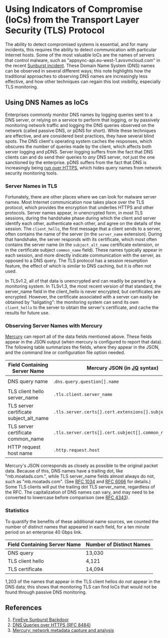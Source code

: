 # Using Indicators of Compromise (IoCs) from the Transport Layer Security (TLS) Protocol



The ability to detect compromised systems is essential, and for many incidents, this requires the ability to detect communication with particular Internet hosts.   Some of the most valuable IoCs are the names of servers that control malware, such as "appsync-api.eu-west-1.avsvmcloud.com" in the recent [Sunburst incident](#fireeye).   These Domain Name System (DNS) names can be observed in several different ways; this note highlights how the traditional approaches to observing DNS names are increasingly less effective, and how other techniques can regain this lost visibility, especially TLS monitoring.



## Using DNS Names as IoCs

Enterprises commonly monitor DNS names by logging queries sent to a DNS server, or relying on a service to perform that logging, or by passively monitoring network traffic and logging the DNS queries observed on the network (called passive DNS, or pDNS for short).    While these techniques are effective, and are considered best practices, they have several blind spots.   The DNS client's operating system caches the responses,  which obscures the number of queries made by the client, which affects both server logging and pDNS.   Server logging suffers from the fact that DNS clients can and do send their queries to *any* DNS server, not just the one sanctioned by the enterprise.   pDNS suffers from the fact that DNS is increasingly being [run over HTTPS](#doh), which hides query names from network security monitoring tools.

### Server Names in TLS

Fortunately, there are other places where we can look for malware server names.  Most Internet communication now takes place over the TLS protocol, which provides the encryption that underlies HTTPS and other protocols.   Server names appear, in unencrypted form, in most TLS sessions, during the handshake phase during which the client and server identify each other, authenticate each other, and agree on the details of the session.   The `client_hello`, the first message that a client sends to a server, often contains the name of the server (in the `server_name` extension).  During that handshake, the server responds with its certificate, which most often contains the server name (in the `subject_alt_name` certificate extension, or in the certificate subject `common_name` field).   These names typically appear in each session, and more directly indicate communication with the server, as opposed to a DNS query.  The TLS protocol has a session resumption feature, the effect of which is similar to DNS caching, but it is often not used.  

In TLSv1.2, all of that data is unencrypted and can readily be parsed by a monitoring system.  In TLSv1.3, the most recent version of that standard, the server_name field in the client_hello is never encrypted, but certificates are encrypted.  However, the certificate associated with a server can easily be obtained by "tailgating": the monitoring system can send its own `client_hello` to the server to obtain the server's certificate, and cache the results for future use.

### Observing Server Names with Mercury

[Mercury](#mercury) can report all of the data fields mentioned above.  These fields appear in the JSON output (when mercury is configured to report that data).   The following table summarizes the fields, where they appear in the JSON, and the command line or configuration file option needed.

| Field Containing Server Name            | Mercury JSON (in [JQ](https://stedolan.github.io/jq/) syntax) | Mercury Option |
| --------------------------------------- | ------------------------------------------------------------ | -------------- |
| DNS query name                          | .`dns.query.question[].name`                                 | `--dns-json`   |
| TLS client hello server_name            | `.tls.client.server_name`                                    | `--metadata`   |
| TLS server certificate subject_alt_name | `.tls.server.certs[].cert.extensions[].subject_alt_name`     | `--certs-json` |
| TLS server certificate common_name      | `.tls.server.certs[].cert.subject[].common_name`             | `--certs-json` |
| HTTP request host name                  | `.http.request.host`                                         | `--metadata`   |

Mercury's JSON corresponds as closely as possible to the original packet data.  Because of this, DNS names have a trailing dot, like "mb.moatads.com.", while TLS server_name fields almost always do not, such as "mb.moatads.com".   (See [RFC 1034](https://www.ietf.org/rfc/rfc1034.txt) and [RFC 6066](https://tools.ietf.org/html/rfc6066#page-6) for details.)  Some TLS clients will put the trailing dot TLS server_name, regardless of the RFC.  The capitalization of DNS names can vary, and may need to be converted to lowercase before comparison (see [RFC 4343](https://tools.ietf.org/html/rfc4343)).  


### Statistics

To quantify the benefits of these additional name sources, we counted the number of distinct names that appeared in each field, for a ten minute period on an enterprise 40 Gbps link.

| Field Containing Server Name | Number of Distinct Names |
| ---------------------------- | ------------------------ |
| DNS query                    | 13,030                   |
| TLS client hello             | 4,121                    |
| TLS certificate              | 14,094                   |

1,203 of the names that appear in the TLS client hellos do *not* appear in the DNS data; this shows that monitoring TLS can find IoCs that would not be found through passive DNS monitoring. 



## References

1. <a name="fireeye"></a>  [FireEye Sunburst Backdoor](https://www.fireeye.com/blog/threat-research/2020/12/evasive-attacker-leverages-solarwinds-supply-chain-compromises-with-sunburst-backdoor.html )
2. <a name="doh"></a> [DNS Queries over HTTPS (RFC 8484)](https://tools.ietf.org/html/rfc8484)
3. <a name="mercury"></a> [Mercury: network metadata capture and analysis](https://github.com/cisco/mercury)
